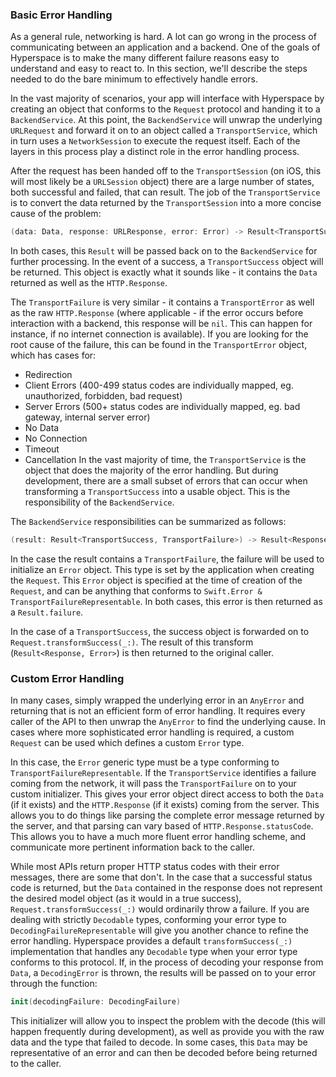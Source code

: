 ### Basic Error Handling

As a general rule, networking is hard. A lot can go wrong in the process of communicating between an application and a backend. One of the goals of Hyperspace is to make the many different failure reasons easy to understand and easy to react to. In this section, we'll describe the steps needed to do the bare minimum to effectively handle errors.

In the vast majority of scenarios, your app will interface with Hyperspace by creating an object that conforms to the `Request` protocol and handing it to a `BackendService`. At this point, the `BackendService` will unwrap the underlying `URLRequest` and forward it on to an object called a `TransportService`, which in turn uses a `NetworkSession` to execute the request itself. Each of the layers in this process play a distinct role in the error handling process.

After the request has been handed off to the `TransportSession` (on iOS, this will most likely be a `URLSession` object) there are a large number of states, both successful and failed, that can result. The job of the `TransportService` is to convert the data returned by the `TransportSession` into a more concise cause of the problem:

```swift
(data: Data, response: URLResponse, error: Error) -> Result<TransportSuccess, TransportFailure>
```

In both cases, this `Result` will be passed back on to the `BackendService` for further processing. In the event of a success, a `TransportSuccess` object will be returned. This object is exactly what it sounds like - it contains the `Data` returned as well as the `HTTP.Response`.

The `TransportFailure` is very similar - it contains a `TransportError` as well as the raw `HTTP.Response` (where applicable - if the error occurs before interaction with a backend, this response will be `nil`. This can happen for instance, if no internet connection is available). If you are looking for the root cause of the failure, this can be found in the `TransportError` object, which has cases for:
- Redirection
- Client Errors (400-499 status codes are individually mapped, eg. unauthorized, forbidden, bad request)
- Server Errors (500+ status codes are individually mapped, eg. bad gateway, internal server error)
- No Data
- No Connection
- Timeout
- Cancellation
In the vast majority of time, the `TransportService` is the object that does the majority of the error handling. But during development, there are a small subset of errors that can occur when transforming a `TransportSuccess` into a usable object. This is the responsibility of the `BackendService`.

The `BackendService` responsibilities can be summarized as follows:

```swift
(result: Result<TransportSuccess, TransportFailure>) -> Result<ResponseType, ErrorType>
```

In the case the result contains a `TransportFailure`, the failure will be used to initialize an `Error` object. This type is set by the application when creating the `Request`. This `Error` object is specified at the time of creation of the `Request`, and can be anything that conforms to `Swift.Error & TransportFailureRepresentable`. In both cases, this error is then returned as a `Result.failure`.

In the case of a `TransportSuccess`, the success object is forwarded on to `Request.transformSuccess(_:)`. The result of this transform (`Result<Response, Error>`) is then returned to the original caller.


### Custom Error Handling

In many cases, simply wrapped the underlying error in an `AnyError` and returning that is not an efficient form of error handling. It requires every caller of the API to then unwrap the `AnyError` to find the underlying cause. In cases where more sophisticated error handling is required, a custom `Request` can be used which defines a custom `Error` type.

In this case, the `Error` generic type must be a type conforming to `TransportFailureRepresentable`. If the `TransportService` identifies a failure coming from the network, it will pass the `TransportFailure` on to your custom initializer. This gives your error object direct access to both the `Data` (if it exists) and the `HTTP.Response` (if it exists) coming from the server. This allows you to do things like parsing the complete error message returned by the server, and that parsing can vary based of `HTTP.Response.statusCode`. This allows you to have a much more fluent error handling scheme, and communicate more pertinent information back to the caller.

While most APIs return proper HTTP status codes with their error messages, there are some that don't. In the case that a successful status code is returned, but the `Data` contained in the response does not represent the desired model object (as it would in a true success), `Request.transformSuccess(_:)` would ordinarily throw a failure. If you are dealing with strictly `Decodable` types, conforming your error type to `DecodingFailureRepresentable` will give you another chance to refine the error handling. Hyperspace provides a default `transformSuccess(_:)` implementation that handles any `Decodable` type when your error type conforms to this protocol. If, in the process of decoding your response from `Data`, a `DecodingError` is thrown, the results will be passed on to your error through the function:

```swift
init(decodingFailure: DecodingFailure)
```

This initializer will allow you to inspect the problem with the decode (this will happen frequently during development), as well as provide you with the raw data and the type that failed to decode. In some cases, this `Data` may be representative of an error and can then be decoded before being returned to the caller.
